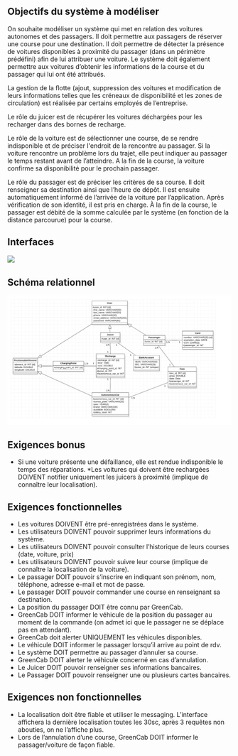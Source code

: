 ## Objectifs du système à modéliser

On souhaite modéliser un système qui met en relation des voitures autonomes et des passagers. Il doit permettre aux passagers de réserver une course pour une destination. Il doit permettre de détecter la présence de voitures disponibles à proximité du passager (dans un périmètre prédéfini) afin de lui attribuer une voiture. Le système doit également permettre aux voitures d’obtenir les informations de la course et du passager qui lui ont été attribués.

La gestion de la flotte (ajout, suppression des voitures et modification de leurs informations telles que les créneaux de disponibilité et les zones de circulation) est réalisée par certains employés de l’entreprise.

Le rôle du juicer est de récupérer les voitures déchargées pour les recharger dans des bornes de recharge.

Le rôle de la voiture est de sélectionner une course, de se rendre indisponible et de préciser l'endroit de la rencontre au passager. Si la voiture rencontre un problème lors du trajet, elle peut indiquer au passager le temps restant avant de l’atteindre. A la fin de la course, la voiture confirme sa disponibilité pour le prochain passager.

Le rôle du passager est de préciser les critères de sa course. Il doit renseigner sa destination ainsi que l’heure de dépôt. Il est ensuite automatiquement informé de l’arrivée de la voiture par l’application. Après vérification de son identité, il est pris en charge. À la fin de la course, le passager est débité de la somme calculée par le système (en fonction de la distance parcourue) pour la course.


## Interfaces


![](seqDiagram.png)

## Schéma relationnel

![](EER.png)

## Exigences bonus
* Si une voiture présente une défaillance, elle est rendue indisponible le temps des réparations.
*Les voitures qui doivent être rechargées DOIVENT notifier uniquement les juicers à proximité (implique de connaître leur localisation).


## Exigences fonctionnelles

* Les voitures DOIVENT être pré-enregistrées dans le système.
* Les utilisateurs DOIVENT pouvoir supprimer leurs informations du système.
* Les utilisateurs DOIVENT pouvoir consulter l’historique de leurs courses (date, voiture, prix)
* Les utilisateurs DOIVENT pouvoir suivre leur course (implique de connaître la localisation de la voiture). 
* Le passager DOIT pouvoir s’inscrire en indiquant son prénom, nom, téléphone, adresse e-mail et mot de passe.
* Le passager DOIT pouvoir commander une course en renseignant sa destination.
* La position du passager DOIT être connu par GreenCab.
* GreenCab DOIT informer le véhicule de la position du passager au moment de la commande (on admet ici que le passager ne se déplace pas en attendant).
* GreenCab doit alerter UNIQUEMENT les véhicules disponibles.
* Le véhicule DOIT informer le passager lorsqu’il arrive au point de rdv.
* Le système DOIT permettre au passager d’annuler sa course.
* GreenCab DOIT alerter le véhicule concerné en cas d’annulation.
* Le Juicer DOIT pouvoir renseigner ses informations bancaires.
* Le Passager DOIT pouvoir renseigner une ou plusieurs cartes bancaires.


## Exigences non fonctionnelles
* La localisation doit être fiable et utiliser le messaging. L’interface affichera la dernière localisation toutes les 30sc, après 3 requêtes non abouties, on ne l’affiche plus.
* Lors de l’annulation d’une course, GreenCab DOIT informer le passager/voiture de façon fiable.
